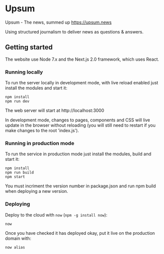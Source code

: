 # Upsum

Upsum - The news, summed up
https://upsum.news

Using structured journalism to deliver news as questions & answers.

## Getting started

The website use Node 7.x and the Next.js 2.0 framework, which uses React.

### Running locally

To run the server locally in development mode, with live reload enabled just install the modules and start it:

    npm install
    npm run dev
    
The web server will start at http://localhost:3000

In development mode, changes to pages, components and CSS will live update in the browser without reloading (you will still need to restart if you make changes to the root 'index.js').

### Running in production mode

To run the service in production mode just install the modules, build and start it:

    npm install
    npm run build
    npm start

You must incriment the version number in package.json and run npm build when deploying a new version.

### Deploying

Deploy to the cloud with `now` (`npm -g install now`):

    now
    
Once you have checked it has deployed okay, put it live on the production domain with:

    now alias

